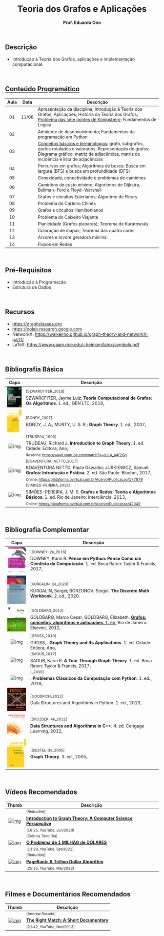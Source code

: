 <div align="center">

# Teoria dos Grafos e Aplicações

__Prof. Eduardo Ono__

</div>

&nbsp;

## Descrição

* Introdução à Teoria dos Grafos, aplicações e implementação computacional.

<br>

## [Conteúdo Programático](./conteudo-teoria/README.md)

| Aula | Data | Descrição |
| :-:  | :-:  | --- |
| 01 | 11/08  | Apresentação da disciplina; Introdução à Teoria dos Grafos; Aplicações; História da Teoria dos Grafos; [Problema das sete pontes de Königsberg]; Fundamentos de Lógica
| 02 |   | Ambiente de desenvolvimento; Fundamentos da programação em Python
| 03 |   | [Conceitos básicos e terminologias]: grafo, subgrafos, grafos rotulados e valorados; Representação de grafos: Diagrama gráfico, matriz de adjacências, matriz de incidência e lista de adjacências
| 04 |   | Percursos em grafos; Algoritmos de busca: Busca em largura (BFS) e busca em profundidade (DFS)
| 05 |   | Conexidade, conectividade e problemas de caminhos
| 06 |   | Caminhos de custo mínimo; Algoritmos de Dijkstra, Bellman-Ford e Floyd-Warshall
| 07 |   | Grafos e circuitos Eulerianos; Algoritmo de Fleury
| 08 |   | Problema do Carteiro Chinês
| 09 |   | Grafos e circuitos Hamiltonianos
| 10 |   | Problema do Caixeiro Viajante
| 11 |   | Planicidade (Grafos planares); Teorema de Kuratowsky
| 12 |   | Coloração de mapas; Teorema das quatro cores
| 13 |   | Árvores e árvore geradora mínima
| 14 |   | Fluxos em Redes

[Problema das sete pontes de Königsberg]: ./conteudo-teorico/01-introducao/problema-das-sete-pontes-de-konigsberg.ipynb
[Conceitos básicos e terminologias]: ./conteudo-teorico/03-conceitos-basicos/README.md

&nbsp;

## Pré-Requisitos

* Introdução à Programação
* Estrutura de Dados

&nbsp;

## Recursos

* https://graphclasses.org
* https://colab.research.google.com
* NetworkX: https://walkenho.github.io/graph-theory-and-networkX-part1/
* LaTeX: https://www.caam.rice.edu/~heinken/latex/symbols.pdf

&nbsp;

## Bibliografia Básica

| Capa | Descrição |
| :-: | --- |
| <img src="./referencias/capas/SZWARCFITER_2018.jpg" alt="img" width="100px"> | <sup id="SZWARCFITER_2018">[SZWARCFITER_2018]</sup><br>SZWARCFITER, Jayme Luiz; <strong>Teoria Computacional de Grafos: Os Algoritmos</strong>. 1. ed., GEN LTC, 2018[.](#)
| <img src="./referencias/capas/BONDY_2007.jpg" alt="img" width="100px"> | <sup id="BONDY_2007">[BONDY_2007]</sup><br>BONDY, J. A.; MURTY, U. S. R.; <strong>Graph Theory</strong>. 1. ed., 2007[.](#)
| <img src="./referencias/capas/TRUDEAU_1993.jpg" alt="img" width="100px"> | <sup id="TRUDEAU_1993">[TRUDEAU_1993]</sup><br>TRUDEAU, Richard J. <strong>Introduction to Graph Theory</strong>.  1. ed. Cidade: Editora, Ano[.](#)<br><sub>Resenha: https://www.youtube.com/watch?v=dJL4_p4f2Qg</sub>
| <img src="./referencias/capas/BOAVENTURA-NETTO_2017.jpg" alt="img" width="100px"> | <sup id="BOAVENTURA-NETTO_2017">[BOAVENTURA-NETTO_2017]</sup><br>BOAVENTURA NETTO, Paulo Oswaldo; JURKIEWICZ, Samuel. <strong>Grafos: Introdução e Prática</strong>. 2. ed. São Paulo: Blucher, 2017[.](#)<br><sub>Online: https://plataforma.bvirtual.com.br/Acervo/Publicacao/177879</sub>
| <img src="./referencias/capas/SIMOES-PEREIRA_2013.jpg" alt="img" width="100px"> | <sup id="SIMOES-PEREIRA_2013">[SIMOES-PEREIRA_2013]</sup><br>SIMÕES-PEREIRA, J. M. S. <strong>Grafos e Redes: Teoria e Algoritmos Básicos</strong>. 1. ed. Rio de Janeiro: Interciência, 2013[.](#)<br><sub>Online: https://plataforma.bvirtual.com.br/Acervo/Publicacao/42049</sub>

<br>

## Bibliografia Complementar

| Capa | Descrição |
| :-: | --- |
| <img src="./referencias/capas/DOWNEY-2e_2016.jpg" alt="img" width="100px"> | <sup id="DOWNEY-2e_2016">[DOWNEY-2e_2016]</sup><br>DOWNEY, Karin R. <strong>Pense em Python: Pense Como um Cientista da Computação</strong>. 1. ed. Boca Raton: Taylor & Francis, 2017[.](#)
| <img src="./referencias/capas/KURGALIN-2e_2020.jpg" alt="img" width="100px"> | <sup id="KURGALIN-2e_2020">[KURGALIN-2e_2020]</sup><br>KURGALIN, Sergei; BORZUNOV, Sergei. __The Discrete Math Workbook__. 2. ed., 2020.
| <img src="./referencias/capas/GOLDBARG_2012.jpg" alt="img" width="100px"> | <sup id="GOLDBARG_2012">[GOLDBARG_2012]</sup><br>GOLDBARG, Marco Cesar; GOLDBARG, Elizabeth. [__Grafos: conceitos, algoritmos e aplicações__. 1. ed.](https://livrariapublica.com.br/grafos-elizabeth-goldbarg-2/) Rio de Janeiro: Elsevier, 2012[.](#)
| <img src="./referencias/capas/" alt="img" width="100px"> | <sup id="GROSS_2019">[GROSS_2019]</sup><br>GROSS, . <strong>Graph Theory and Its Applications</strong>.  1. ed. Cidade: Editora, Ano[.](#)<br>
| <img src="./referencias/capas/SAOUB_2017.jpg" alt="img" width="100px"> | <sup id="SAOUB_2017">[SAOUB_2017]</sup><br>SAOUB, Karin R. <strong>A Tour Through Graph Theory</strong>. 1. ed. Boca Raton: Taylor & Francis, 2017[.](#)
| <img src="./referencias/capas/" alt="img" width="100px"> | <sup id="_2019">[_2019]</sup><br>. <strong>Problemas Clássicos da Computação com Python</strong>. 1. ed. , 2019[.](#)
| <img src="./referencias/capas/GOODRICH_2013.jpg" alt="img" width="100px"> | <sup id="GOODRICH_2013">[GOODRICH_2013]</sup><br>Data Structures and Algorithms in Python. 1. ed., 2013[.](http://xpzhang.me/teach/DS19_Fall/book.pdf)
| <img src="./referencias/capas/DROZDEK-4e_2012.jpg" alt="img" width="100px"> | <sup id="DROZDEK-4e_2012">[DROZDEK-4e_2012]</sup><br> __Data Structures and Algorithms in C++__. 4. ed. Cengage Learning, 2012[.](#)
| <img src="./referencias/capas/DIESTEL-3e_2005.jpg" alt="img" width="100px"> | <sup id="DIESTEL-3e_2005">[DIESTEL-3e_2005]</sup><br> __Graph Theory__. 3. ed., 2005[.](https://sites.math.washington.edu/~billey/classes/562.winter.2018/articles/GraphTheory.pdf)

<br>

## Vídeos Recomendados

| Thumb | Descrição |
| :-: | --- |
| [![img](https://img.youtube.com/vi/LFKZLXVO-Dg/default.jpg)](https://www.youtube.com/watch?v=LFKZLXVO-Dg) | <sup>[Reducible]</sup><br>[__Introduction to Graph Theory: A Computer Science Perspective__](https://www.youtube.com/watch?v=LFKZLXVO-Dg)<br><sub>(16:25, YouTube, Jun/2020)</sub>
| [![img](https://img.youtube.com/vi/9WwYO1Jtr7Y/default.jpg)](https://www.youtube.com/watch?v=9WwYO1Jtr7Y) | <sup>[Ciência Todo Dia]</sup><br>[__O Problema de 1 MILHÃO de DÓLARES__](https://www.youtube.com/watch?v=9WwYO1Jtr7Y)<br><sub>(13:20, YouTube, Set/2021)</sub>
| [![img](https://img.youtube.com/vi/JGQe4kiPnrU/default.jpg)](https://www.youtube.com/watch?v=JGQe4kiPnrU) | <sup>[Reducible]</sup><br>[__PageRank: A Trillion Dollar Algorithm__](https://www.youtube.com/watch?v=JGQe4kiPnrU)<br><sub>(25:25, YouTube, Mai/2022)</sub>

&nbsp;

## Filmes e Documentários Recomendados

| Thumb | Descrição |
| :-: | --- |
| [![img](https://img.youtube.com/vi/ttMQECKQ3DQ/default.jpg)](https://www.youtube.com/watch?v=ttMQECKQ3DQ) | <sup>[Andrew Rozario]</sup><br>[__The Right Match: A Short Documentary__](https://www.youtube.com/watch?v=ttMQECKQ3DQ)<br><sub>(21:42, YouTube, Nov/2013)</sub>

<br>
